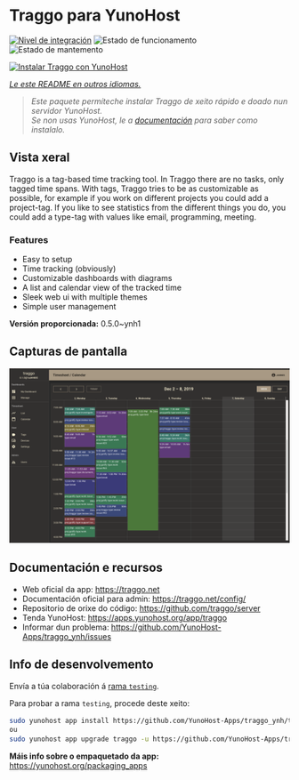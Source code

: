 <!--
NOTA: Este README foi creado automáticamente por <https://github.com/YunoHost/apps/tree/master/tools/readme_generator>
NON debe editarse manualmente.
-->

# Traggo para YunoHost

[![Nivel de integración](https://dash.yunohost.org/integration/traggo.svg)](https://ci-apps.yunohost.org/ci/apps/traggo/) ![Estado de funcionamento](https://ci-apps.yunohost.org/ci/badges/traggo.status.svg) ![Estado de mantemento](https://ci-apps.yunohost.org/ci/badges/traggo.maintain.svg)

[![Instalar Traggo con YunoHost](https://install-app.yunohost.org/install-with-yunohost.svg)](https://install-app.yunohost.org/?app=traggo)

*[Le este README en outros idiomas.](./ALL_README.md)*

> *Este paquete permíteche instalar Traggo de xeito rápido e doado nun servidor YunoHost.*  
> *Se non usas YunoHost, le a [documentación](https://yunohost.org/install) para saber como instalalo.*

## Vista xeral

Traggo is a tag-based time tracking tool. In Traggo there are no tasks, only tagged time spans. With tags, Traggo tries to be as customizable as possible, for example if you work on different projects you could add a project-tag. If you like to see statistics from the different things you do, you could add a type-tag with values like email, programming, meeting.

### Features

- Easy to setup
- Time tracking (obviously)
- Customizable dashboards with diagrams
- A list and calendar view of the tracked time
- Sleek web ui with multiple themes
- Simple user management


**Versión proporcionada:** 0.5.0~ynh1

## Capturas de pantalla

![Captura de pantalla de Traggo](./doc/screenshots/traggo_calendar.png)

## Documentación e recursos

- Web oficial da app: <https://traggo.net>
- Documentación oficial para admin: <https://traggo.net/config/>
- Repositorio de orixe do código: <https://github.com/traggo/server>
- Tenda YunoHost: <https://apps.yunohost.org/app/traggo>
- Informar dun problema: <https://github.com/YunoHost-Apps/traggo_ynh/issues>

## Info de desenvolvemento

Envía a túa colaboración á [rama `testing`](https://github.com/YunoHost-Apps/traggo_ynh/tree/testing).

Para probar a rama `testing`, procede deste xeito:

```bash
sudo yunohost app install https://github.com/YunoHost-Apps/traggo_ynh/tree/testing --debug
ou
sudo yunohost app upgrade traggo -u https://github.com/YunoHost-Apps/traggo_ynh/tree/testing --debug
```

**Máis info sobre o empaquetado da app:** <https://yunohost.org/packaging_apps>
